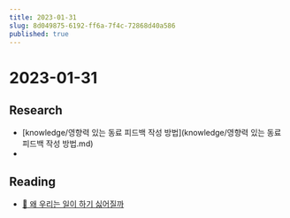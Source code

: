 ```yaml
---
title: 2023-01-31
slug: 8d049875-6192-ff6a-7f4c-72868d40a586
published: true
---
```


# 2023-01-31

## Research

* \[knowledge/영향력 있는 동료 피드백 작성 방법\](knowledge/영향력 있는 동료 피드백 작성 방법.md)
* 

## Reading

* [🚀 왜 우리는 일이 하기 싫어질까](https://maily.so/productlab/posts/c291ed47?utm_source=oneoneone)
